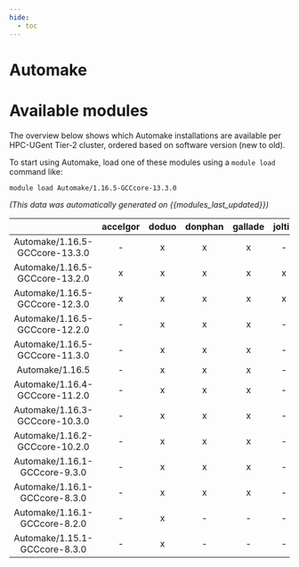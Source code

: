 ```yaml
---
hide:
  - toc
---
```


Automake
========

# Available modules


The overview below shows which Automake installations are available per HPC-UGent Tier-2 cluster, ordered based on software version (new to old).

To start using Automake, load one of these modules using a `module load` command like:

```shell
module load Automake/1.16.5-GCCcore-13.3.0
```

*(This data was automatically generated on {{modules_last_updated}})*  

| |accelgor|doduo|donphan|gallade|joltik|shinx|skitty|
| :---: | :---: | :---: | :---: | :---: | :---: | :---: | :---: |
|Automake/1.16.5-GCCcore-13.3.0|-|x|x|x|-|x|x|
|Automake/1.16.5-GCCcore-13.2.0|x|x|x|x|x|x|x|
|Automake/1.16.5-GCCcore-12.3.0|x|x|x|x|x|x|x|
|Automake/1.16.5-GCCcore-12.2.0|-|x|x|x|-|x|-|
|Automake/1.16.5-GCCcore-11.3.0|-|x|x|x|-|x|-|
|Automake/1.16.5|-|x|x|x|-|x|-|
|Automake/1.16.4-GCCcore-11.2.0|-|x|x|x|-|x|-|
|Automake/1.16.3-GCCcore-10.3.0|-|x|x|x|-|-|-|
|Automake/1.16.2-GCCcore-10.2.0|-|x|x|x|-|-|-|
|Automake/1.16.1-GCCcore-9.3.0|-|x|x|x|-|-|-|
|Automake/1.16.1-GCCcore-8.3.0|-|x|x|x|-|-|-|
|Automake/1.16.1-GCCcore-8.2.0|-|x|-|-|-|-|-|
|Automake/1.15.1-GCCcore-8.3.0|-|x|-|-|-|-|-|
